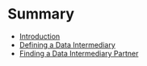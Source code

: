 # Summary

* [Introduction](README.md)
* [Defining a Data Intermediary](test.md)
* [Finding a Data Intermediary Partner](finding-a-data-intermediary-partner.md)

